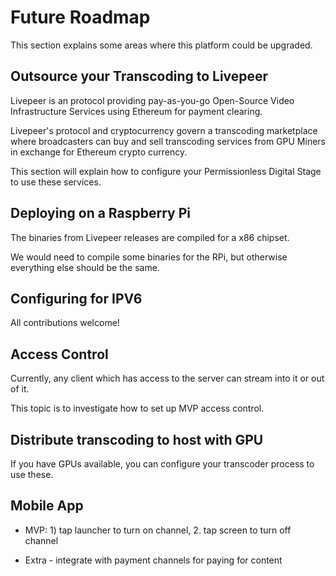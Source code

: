 # Future Roadmap

This section explains some areas where this platform could be upgraded.

## Outsource your Transcoding to Livepeer

Livepeer is an protocol providing pay-as-you-go Open-Source Video Infrastructure Services using Ethereum for payment clearing.

Livepeer's protocol and cryptocurrency govern a transcoding marketplace where broadcasters can buy and sell transcoding services from GPU Miners in exchange for Ethereum crypto currency.

This section will explain how to configure your Permissionless Digital Stage to use these services.

## Deploying on a Raspberry Pi

The binaries from Livepeer releases are compiled for a x86 chipset.

We would need to compile some binaries for the RPi, but otherwise everything else should be the same.

## Configuring for IPV6

All contributions welcome!

## Access Control

Currently, any client which has access to the server can stream into it or out of it.

This topic is to investigate how to set up MVP access control.

## Distribute transcoding to host with GPU

If you have GPUs available, you can configure your transcoder process to use these.

## Mobile App

- MVP: 1) tap launcher to turn on channel, 2. tap screen to turn off channel

- Extra - integrate with payment channels for paying for content
